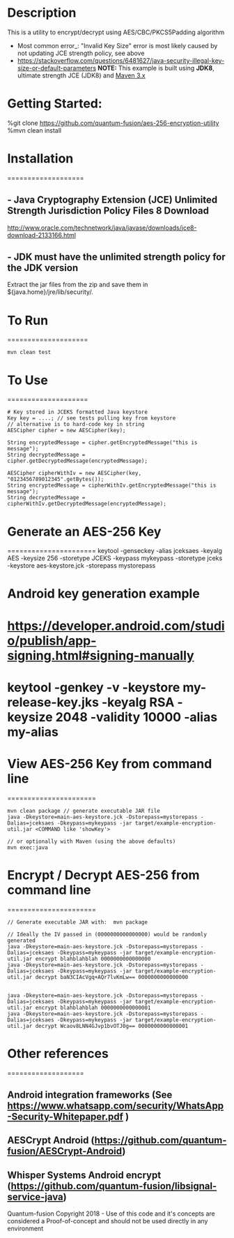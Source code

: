# Description
This is a utility to encrypt/decrypt using AES/CBC/PKCS5Padding algorithm
- Most common error_: "Invalid Key Size" error is most likely caused by not updating JCE strength policy, see above
- https://stackoverflow.com/questions/6481627/java-security-illegal-key-size-or-default-parameters
**NOTE:** This example is built using **JDK8**, ultimate strength JCE (JDK8) and [Maven 3.x](http://maven.apache.org "Maven Documentation")

# Getting Started:
%git clone https://github.com/quantum-fusion/aes-256-encryption-utility
%mvn clean install 

# Installation
===================
## - Java Cryptography Extension (JCE) Unlimited Strength Jurisdiction Policy Files 8 Download
http://www.oracle.com/technetwork/java/javase/downloads/jce8-download-2133166.html
## - JDK must have the unlimited strength policy for the JDK version

Extract the jar files from the zip and save them in ${java.home}/jre/lib/security/.

# To Run
====================

    mvn clean test

# To Use
====================

    # Key stored in JCEKS formatted Java keystore
    Key key = ....; // see tests pulling key from keystore
    // alternative is to hard-code key in string
    AESCipher cipher = new AESCipher(key);

    String encryptedMessage = cipher.getEncryptedMessage("this is message");
    String decryptedMessage = cipher.getDecryptedMessage(encryptedMessage);

    AESCipher cipherWithIv = new AESCipher(key, "0123456789012345".getBytes());
    String encryptedMessage = cipherWithIv.getEncryptedMessage("this is message");
    String decryptedMessage = cipherWithIv.getDecryptedMessage(encryptedMessage);

# Generate an AES-256 Key
======================
keytool -genseckey -alias jceksaes -keyalg AES -keysize 256 -storetype JCEKS -keypass mykeypass -storetype jceks -keystore aes-keystore.jck -storepass mystorepass

# Android key generation example
# https://developer.android.com/studio/publish/app-signing.html#signing-manually
# keytool -genkey -v -keystore my-release-key.jks -keyalg RSA -keysize 2048 -validity 10000 -alias my-alias

# View AES-256 Key from command line
======================

    mvn clean package // generate executable JAR file
    java -Dkeystore=main-aes-keystore.jck -Dstorepass=mystorepass -Dalias=jceksaes -Dkeypass=mykeypass -jar target/example-encryption-util.jar <COMMAND like 'showKey'>

    // or optionally with Maven (using the above defaults)
    mvn exec:java

# Encrypt / Decrypt AES-256 from command line
======================

    // Generate executable JAR with:  mvn package

    // Ideally the IV passed in (0000000000000000) would be randomly generated
    java -Dkeystore=main-aes-keystore.jck -Dstorepass=mystorepass -Dalias=jceksaes -Dkeypass=mykeypass -jar target/example-encryption-util.jar encrypt blahblahblah 0000000000000000
    java -Dkeystore=main-aes-keystore.jck -Dstorepass=mystorepass -Dalias=jceksaes -Dkeypass=mykeypass -jar target/example-encryption-util.jar decrypt baN3CIAcVgq+AQr7lvKmLw== 0000000000000000


    java -Dkeystore=main-aes-keystore.jck -Dstorepass=mystorepass -Dalias=jceksaes -Dkeypass=mykeypass -jar target/example-encryption-util.jar encrypt blahblahblah 0000000000000001
    java -Dkeystore=main-aes-keystore.jck -Dstorepass=mystorepass -Dalias=jceksaes -Dkeypass=mykeypass -jar target/example-encryption-util.jar decrypt Wcaov8LNN4GJvp1bvOTJ0g== 0000000000000001

# Other references
===================
## Android integration frameworks (See https://www.whatsapp.com/security/WhatsApp-Security-Whitepaper.pdf )
## AESCrypt Android (https://github.com/quantum-fusion/AESCrypt-Android)
## Whisper Systems Android encrypt (https://github.com/quantum-fusion/libsignal-service-java)


Quantum-fusion Copyright 2018 - Use of this code and it's concepts are considered a Proof-of-concept and should not be used directly in any environment
